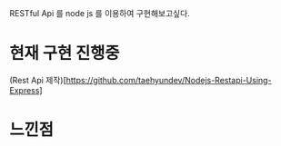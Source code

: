 RESTful Api 를 node js 를 이용하여 구현해보고싶다.


# 현재 구현 진행중

(Rest Api 제작)[https://github.com/taehyundev/Nodejs-Restapi-Using-Express]

# 느낀점
